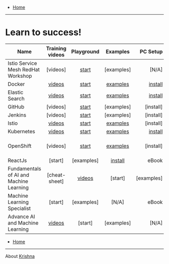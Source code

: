 - [Home](README.md)
***


# Learn to success!
| Name | Training videos | Playground  | Examples | PC Setup |  eBook | 
| ------------- |:-------------:|:-------------:|:-------------:| -----:| -----:|
|Istio Service Mesh RedHat Workshop | [videos] | [start](https://developers.redhat.com/courses/service-mesh/) | [examples] | [N/A] |   eBook | 
| Docker | [videos](https://youtu.be/kwsJIH5TGIg)  | [start](https://training.play-with-docker.com/ops-s1-hello/) | [examples](https://github.com/docker/labs/tree/master/developer-tools)  | [install](https://docs.docker.com/docker-for-mac/install/) |  eBook | 
| Elastic Search | [videos](https://www.elastic.co/videos) | [start](https://www.katacoda.com/courses/elasticsearch/playground) | [examples](https://github.com/elastic/examples)  | [install](https://www.elastic.co/guide/en/elasticsearch/reference/current/install-elasticsearch.html) |  eBook | 
| GitHub |  [videos] | [start](https://www.katacoda.com/courses/git) | [examples]  | [install] |  eBook | 
| Jenkins |  [videos] | [start](https://youtu.be/Lxd6JMMxuwo) | [examples]  | [install] |   eBook | 
| Istio | [videos](https://www.youtube.com/watch?v=gauOI0O9fRM) | [start](https://www.katacoda.com/courses/istio) | [examples](https://github.com/istio/istio/tree/master/samples)  | [install] |  eBook | 
| Kubernetes | [videos](https://www.youtube.com/playlist?list=PLBAFXs0YjviLrsyydCzxWrIP_1-wkcSHS) | [start](https://training.play-with-kubernetes.com/kubernetes-workshop) | [examples](https://github.com/kubernetes/examples)  | [install](https://kubernetes.io/docs/tasks/tools/install-kubectl/#install-kubectl-binary-using-curl) |  eBook | 
| OpenShift | [videos] | [start](https://learn.openshift.com/introduction/getting-started/) | [examples](https://github.com/RedHatWorkshops/openshiftv3-workshop)  | [install] |  [Deploying to Openshift](https://assets.openshift.com/hubfs/pdfs/Deploying_to_OpenShift.pdf?hsLang=en-us&extIdCarryOver=true&sc_cid=701f2000001OH74AAG) | 
| ReactJs | [start] | [examples] | [install](https://reactjs.org) |   eBook | 
|Fundamentals of AI and Machine Learning | [cheat-sheet] | [videos](https://www.lynda.com/learning-paths/IT/master-the-fundamentals-of-ai-and-machine-learning) | [start] | [examples] | [N/A] |   eBook | 
|Machine Learning Specialist | [start] | [examples] | [N/A] |   eBook | 
|Advance AI and Machine Learning | [videos](https://www.lynda.com/learning-paths/IT/advance-your-skills-in-ai-and-machine-learning) | [start] | [examples] | [N/A] |   eBook | 





<!--

|  | [videos]() | [start]() | [examples]() | [install]() | 
|  | [videos]() | [start]() | [examples]() | [install]() | 
|  | [videos]() | [start]() | [examples]() | [install]() | 

-->

- [Home](README.md)
***



About [Krishna](https://www.linkedin.com/in/krishnamanchikalapudi/)



